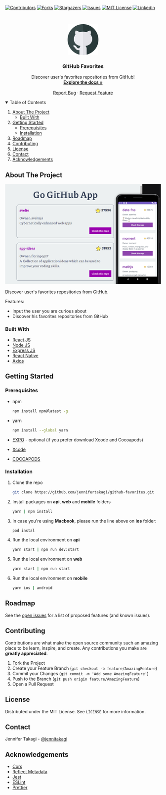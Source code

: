 <!-- Inspired by https://github.com/jennifertakagi/github-favorites -->

<!-- PROJECT SHIELDS -->
[![Contributors][contributors-shield]][contributors-url]
[![Forks][forks-shield]][forks-url]
[![Stargazers][stars-shield]][stars-url]
[![Issues][issues-shield]][issues-url]
[![MIT License][license-shield]][license-url]
[![LinkedIn][linkedin-shield]][linkedin-url]



<!-- PROJECT LOGO -->
<br />
<p align="center">
  <a href="https://github.com/jennifertakagi/github-favorites">
    <img src="docs/logo.png" alt="Logo" width="100">
  </a>

  <h3 align="center">GitHub Favorites</h3>

  <p align="center">
   Discover user's favorites repositories from GitHub!
    <br />
    <a href="https://github.com/jennifertakagi/github-favorites"><strong>Explore the docs »</strong></a>
    <br />
    <br />
    <a href="https://github.com/jennifertakagi/github-favorites/issues">Report Bug</a>
    ·
    <a href="https://github.com/jennifertakagi/github-favorites/issues">Request Feature</a>
  </p>
</p>



<!-- TABLE OF CONTENTS -->
<details open="open">
  <summary>Table of Contents</summary>
  <ol>
    <li>
      <a href="#about-the-project">About The Project</a>
      <ul>
        <li><a href="#built-with">Built With</a></li>
      </ul>
    </li>
    <li>
      <a href="#getting-started">Getting Started</a>
      <ul>
        <li><a href="#prerequisites">Prerequisites</a></li>
        <li><a href="#installation">Installation</a></li>
      </ul>
    </li>
    <li><a href="#roadmap">Roadmap</a></li>
    <li><a href="#contributing">Contributing</a></li>
    <li><a href="#license">License</a></li>
    <li><a href="#contact">Contact</a></li>
    <li><a href="#acknowledgements">Acknowledgements</a></li>
  </ol>
</details>



<!-- ABOUT THE PROJECT -->
## About The Project

[![Product Name Screen Shot][product-screenshot]](#)

Discover user's favorites repositories from GitHub.

Features:
* Input the user you are curious about
* Discover his favorites repositories from GitHub



### Built With

* [React JS](https://pt-br.reactjs.org/)
* [Node JS](https://nodejs.org/en/)
* [Express JS](https://expressjs.com/)
* [React Native](https://reactnative.dev/)
* [Axios](https://github.com/axios/axios)




<!-- GETTING STARTED -->
## Getting Started

### Prerequisites

* npm
  ```sh
  npm install npm@latest -g
  ```

* yarn
  ```sh
  npm install --global yarn
  ```

* [EXPO](https://expo.io/) - optional (if you prefer download Xcode and Cocoapods)

* [Xcode](https://apps.apple.com/us/app/xcode/id497799835?mt=12)

* [COCOAPODS](https://cocoapods.org/)



### Installation

1. Clone the repo
   ```sh
   git clone https://github.com/jennifertakagi/github-favorites.git
   ```
2. Install packages on **api**, **web** and **mobile** folders
   ```sh
   yarn | npm install
   ```
3. In case you're using **Macbook**, please run the line above on **ios** folder:
   ```sh
   pod instal
   ```
4. Run the local environment on **api**
   ```sh
   yarn start | npm run dev:start
   ```
5. Run the local environment on **web**
   ```sh
   yarn start | npm run start
   ```
6. Run the local environment on **mobile**
   ```sh
   yarn ios | android
   ```



<!-- ROADMAP -->
## Roadmap

See the [open issues](https://github.com/jennifertakagi/github-favorites/issues) for a list of proposed features (and known issues).



<!-- CONTRIBUTING -->
## Contributing

Contributions are what make the open source community such an amazing place to be learn, inspire, and create. Any contributions you make are **greatly appreciated**.

1. Fork the Project
2. Create your Feature Branch (`git checkout -b feature/AmazingFeature`)
3. Commit your Changes (`git commit -m 'Add some AmazingFeature'`)
4. Push to the Branch (`git push origin feature/AmazingFeature`)
5. Open a Pull Request



<!-- LICENSE -->
## License

Distributed under the MIT License. See `LICENSE` for more information.



<!-- CONTACT -->
## Contact

Jennifer Takagi - [@jennitakagi](https://twitter.com/jennitakagi)



<!-- ACKNOWLEDGEMENTS -->
## Acknowledgements
* [Cors](https://www.npmjs.com/package/cors)
* [Reflect Metadata](https://www.npmjs.com/package/reflect-metadata)
* [Jest](https://jestjs.io/)
* [ESLint](https://eslint.org/)
* [Prettier](https://prettier.io/)



<!-- MARKDOWN LINKS & IMAGES -->
<!-- https://www.markdownguide.org/basic-syntax/#reference-style-links -->
[contributors-shield]: https://img.shields.io/github/contributors/jennifertakagi/github-favorites.svg?style=for-the-badge
[contributors-url]: https://github.com/jennifertakagi/github-favorites/graphs/contributors
[forks-shield]: https://img.shields.io/github/forks/jennifertakagi/github-favorites.svg?style=for-the-badge
[forks-url]: https://github.com/jennifertakagi/github-favorites/network/members
[stars-shield]: https://img.shields.io/github/stars/jennifertakagi/github-favorites.svg?style=for-the-badge
[stars-url]: https://github.com/jennifertakagi/github-favorites/stargazers
[issues-shield]: https://img.shields.io/github/issues/jennifertakagi/github-favorites.svg?style=for-the-badge
[issues-url]: https://github.com/jennifertakagi/github-favorites/issues
[license-shield]: https://img.shields.io/github/license/jennifertakagi/github-favorites.svg?style=for-the-badge
[license-url]: https://github.com/jennifertakagi/github-favorites/blob/master/LICENSE.txt
[linkedin-shield]: https://img.shields.io/badge/-LinkedIn-black.svg?style=for-the-badge&logo=linkedin&colorB=555
[linkedin-url]: https://linkedin.com/in/jennifertakagi
[product-screenshot]: docs/github-favorites.png
